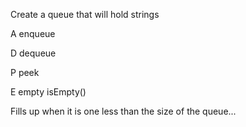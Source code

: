 Create a queue that will hold strings

A enqueue

D dequeue

P peek

E empty isEmpty()

Fills up when it is one less than the size of the queue...

